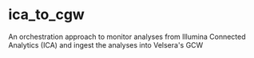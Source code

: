 # ica_to_cgw
An orchestration approach to monitor analyses from Illumina Connected Analytics (ICA) and ingest the analyses into Velsera's GCW
